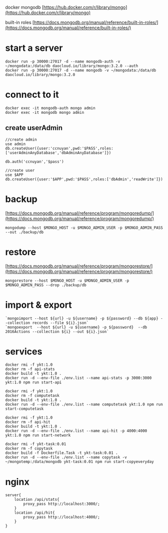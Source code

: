 docker mongodb [https://hub.docker.com/r/library/mongo](https://hub.docker.com/r/library/mongo)

built-in roles [https://docs.mongodb.org/manual/reference/built-in-roles/](https://docs.mongodb.org/manual/reference/built-in-roles/)

# start a server
```
docker run -p 30000:27017 -d --name mongodb-auth -v ~/mongodata:/data/db daocloud.io/library/mongo:3.2.0 --auth
docker run -p 30000:27017 -d --name mongodb -v ~/mongodata:/data/db daocloud.io/library/mongo:3.2.0
```

# connect to it

```
docker exec -it mongodb-auth mongo admin
docker exec -it mongodb mongo admin
```

## create userAdmin
```
//create admin
use admin
db.createUser({user:'ccnuyan',pwd:'$PASS',roles:['userAdminAnyDatabase','dbAdminAnyDatabase']})

db.auth('ccnuyan','$pass')

//create user
use $APP
db.createUser({user:'$APP',pwd:'$PASS',roles:['dbAdmin','readWrite']})
```

# backup
[https://docs.mongodb.org/manual/reference/program/mongoredump/](https://docs.mongodb.org/manual/reference/program/mongoredump/)
```
mongodump --host $MONGO_HOST -u $MONGO_ADMIN_USER -p $MONGO_ADMIN_PASS --out ./backup/db
```

# restore
[https://docs.mongodb.org/manual/reference/program/mongorestore/](https://docs.mongodb.org/manual/reference/program/mongorestore/)
```
mongorestore --host $MONGO_HOST -u $MONGO_ADMIN_USER -p $MONGO_ADMIN_PASS --drop ./backup/db
```

# import & export
```
`mongoimport --host ${url} -u ${username} -p ${password} --db ${app} --collection records --file ${i}.json`
`mongoexport  --host ${url} -u ${username} -p ${password}  --db 2016Actions --collection ${i} --out ${i}.json`
```

# services

```
docker rmi -f ykt:1.0
docker rm -f api-stats
docker build -t ykt:1.0 .
docker run -d --env-file ./env.list --name api-stats -p 3000:3000 ykt:1.0 npm run start-api
```

```
docker rmi -f ykt:1.0
docker rm -f computetask
docker build -t ykt:1.0 .
docker run -d --env-file ./env.list --name computetask ykt:1.0 npm run start-computetask
```

```
docker rmi -f ykt:1.0
docker rm -f api-hit
docker build -t ykt:1.0 .
docker run -d --env-file ./env.list --name api-hit -p 4000:4000 ykt:1.0 npm run start-network
```

```
docker rmi -f ykt-task:0.01
docker rm -f copytask
docker build -f Dockerfile.Task -t ykt-task:0.01 .
docker run -d --env-file ./env.list --name copytask -v ~/mongotemp:/data/mongodb ykt-task:0.01 npm run start-copyeveryday
```

# nginx 
```
server{
    location /api/stats{
        proxy_pass http://localhost:3000/;
    }
    location /api/hit{
        proxy_pass http://localhost:4000/;
    }
}
```


